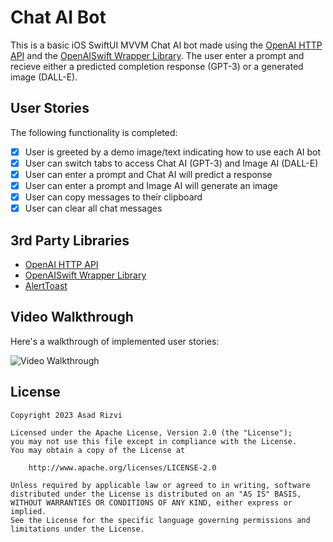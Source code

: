 # Chat AI Bot

This is a basic iOS SwiftUI MVVM Chat AI bot made using the [OpenAI HTTP API](https://platform.openai.com/docs/api-reference) and the [OpenAISwift Wrapper Library](https://github.com/adamrushy/OpenAISwift). The user enter a prompt and recieve either a predicted completion response (GPT-3) or a generated image (DALL-E).

## User Stories

The following functionality is completed:

- [x] User is greeted by a demo image/text indicating how to use each AI bot
- [x] User can switch tabs to access Chat AI (GPT-3) and Image AI (DALL-E)
- [x] User can enter a prompt and Chat AI will predict a response
- [x] User can enter a prompt and Image AI will generate an image
- [x] User can copy messages to their clipboard
- [x] User can clear all chat messages

## 3rd Party Libraries
* [OpenAI HTTP API](https://platform.openai.com/docs/api-reference)
* [OpenAISwift Wrapper Library](https://github.com/adamrushy/OpenAISwift)
* [AlertToast](https://github.com/elai950/AlertToast)

## Video Walkthrough

Here's a walkthrough of implemented user stories:

<img src='demo.gif' title='Video Walkthrough' width='' alt='Video Walkthrough' /><br>

## License

    Copyright 2023 Asad Rizvi

    Licensed under the Apache License, Version 2.0 (the "License");
    you may not use this file except in compliance with the License.
    You may obtain a copy of the License at

        http://www.apache.org/licenses/LICENSE-2.0

    Unless required by applicable law or agreed to in writing, software
    distributed under the License is distributed on an "AS IS" BASIS,
    WITHOUT WARRANTIES OR CONDITIONS OF ANY KIND, either express or implied.
    See the License for the specific language governing permissions and
    limitations under the License.
